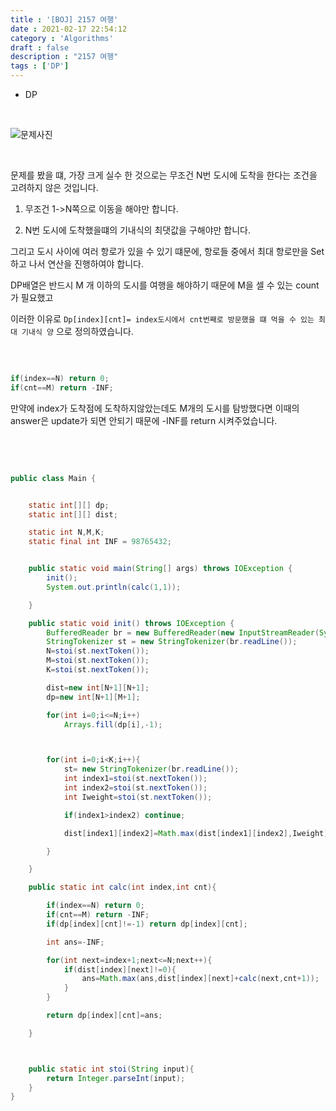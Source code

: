 ```yaml
---
title : '[BOJ] 2157 여행'
date : 2021-02-17 22:54:12
category : 'Algorithms'
draft : false
description : "2157 여행"
tags : ['DP']
---
```


* DP

<br/>

![문제사진](https://user-images.githubusercontent.com/57346393/108214192-3b991d00-7173-11eb-8dbe-5f3122ecb2a9.png)

<br/>


문제를 봤을 떄, 가장 크게 실수 한 것으로는 무조건 N번 도시에 도착을 한다는 조건을 고려하지 않은 것입니다.

1. 무조건 1->N쪽으로 이동을 해야만 합니다.

2. N번 도시에 도착했을떄의 기내식의 최댓값을 구해야만 합니다.

그리고 도시 사이에 여러 항로가 있을 수 있기 떄문에, 항로들 중에서 최대 항로만을 Set하고 나서 연산을 진행하여야 합니다.

DP배열은 반드시 M 개 이하의 도시를 여행을 해야하기 때문에 M을 셀 수 있는 count가 필요했고

이러한 이유로 `Dp[index][cnt]= index도시에서 cnt번째로 방문했을 떄 먹을 수 있는 최대 기내식 양` 으로 정의하였습니다.

<br/>

```java

if(index==N) return 0;
if(cnt==M) return -INF;

```

만약에 index가 도착점에 도착하지않았는데도 M개의 도시를 탐방했다면 이때의 answer은 update가 되면 안되기 때문에 -INF를 return 시켜주었습니다.






<br/> <br/>

```java

public class Main {


    static int[][] dp;
    static int[][] dist;

    static int N,M,K;
    static final int INF = 98765432;


    public static void main(String[] args) throws IOException {
        init();
        System.out.println(calc(1,1));

    }

    public static void init() throws IOException {
        BufferedReader br = new BufferedReader(new InputStreamReader(System.in));
        StringTokenizer st = new StringTokenizer(br.readLine());
        N=stoi(st.nextToken());
        M=stoi(st.nextToken());
        K=stoi(st.nextToken());

        dist=new int[N+1][N+1];
        dp=new int[N+1][M+1];

        for(int i=0;i<=N;i++)
            Arrays.fill(dp[i],-1);



        for(int i=0;i<K;i++){
            st= new StringTokenizer(br.readLine());
            int index1=stoi(st.nextToken());
            int index2=stoi(st.nextToken());
            int Iweight=stoi(st.nextToken());

            if(index1>index2) continue;

            dist[index1][index2]=Math.max(dist[index1][index2],Iweight);

        }

    }

    public static int calc(int index,int cnt){

        if(index==N) return 0;
        if(cnt==M) return -INF;
        if(dp[index][cnt]!=-1) return dp[index][cnt];

        int ans=-INF;

        for(int next=index+1;next<=N;next++){
            if(dist[index][next]!=0){
                ans=Math.max(ans,dist[index][next]+calc(next,cnt+1));
            }
        }

        return dp[index][cnt]=ans;

    }



    public static int stoi(String input){
        return Integer.parseInt(input);
    }
}



```
